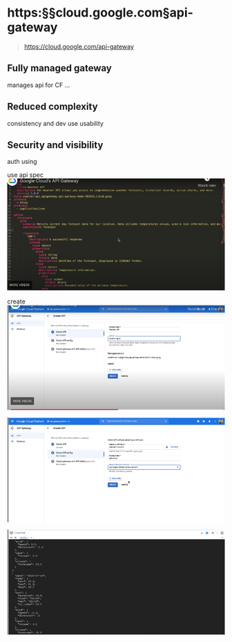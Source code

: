 # https:§§cloud.google.com§api-gateway
> https://cloud.google.com/api-gateway

## Fully managed gateway

manages api  for CF ...

## Reduced complexity

consistency and dev use usability

## Security and visibility 

auth using 



use api spec
![](2021-07-13-15-01-20.png)

create 
![](2021-07-13-15-02-44.png)

![](2021-07-13-15-03-06.png)

![](2021-07-13-15-03-58.png)
